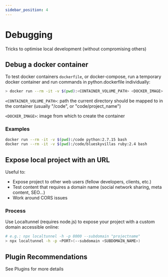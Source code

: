 ```yaml
---
sidebar_position: 4
---
```


# Debugging

Tricks to optimise local development (without compromising others)

## Debug a docker container

To test docker containers `dockerfile`, or docker-compose, run a temporary docker container and run commands in python.dockerfile individually:

```bash
> docker run --rm -it -v $(pwd):<CONTAINER_VOLUME_PATH> <DOCKER_IMAGE> bash
```

`<CONTAINER_VOLUME_PATH>`: path the current directory should be mapped to in the container (usually "/code", or "code/project_name")

`<DOCKER_IMAGE>`: image from which to create the container

### Examples

```bash
docker run --rm -it -v $(pwd):/code python:2.7.15 bash
docker run --rm -it -v $(pwd):/code/blueskyvillas ruby:2.4 bash
```

## Expose local project with an URL

Useful to:

- Expose project to other web users (fellow developers, clients, etc.)
- Test content that requires a domain name (social network sharing, meta content, SEO...)
- Work around CORS issues

### Process

Use Localtunnel (requires node.js) to expose your project with a custom domain accessible online:

```bash
# e.g.: npx localtunnel -h -p 8000 --subdomain "projectname"
> npx localtunnel -h -p <PORT>(--subdomain <SUBDOMAIN_NAME>)
```

## Plugin Recommendations

See Plugins for more details
